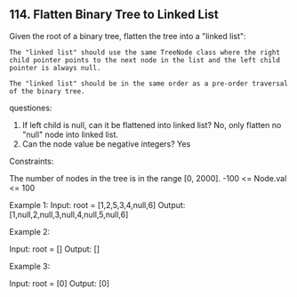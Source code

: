 ## 114. Flatten Binary Tree to Linked List

Given the root of a binary tree, flatten the tree into a "linked list":

    The "linked list" should use the same TreeNode class where the right child pointer points to the next node in the list and the left child pointer is always null.

    The "linked list" should be in the same order as a pre-order traversal of the binary tree.


questiones:
1. If left child is null, can it be flattened into linked list? No, only flatten no "null" node into linked list.
2. Can the node value be negative integers? Yes

Constraints:

The number of nodes in the tree is in the range [0, 2000].
-100 <= Node.val <= 100

Example 1:
Input: root = [1,2,5,3,4,null,6]
Output: [1,null,2,null,3,null,4,null,5,null,6]

Example 2:

Input: root = []
Output: []

Example 3:

Input: root = [0]
Output: [0]



